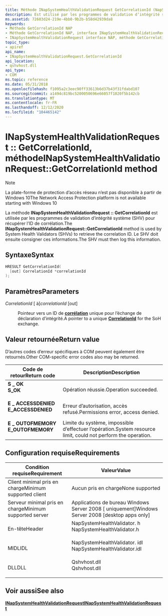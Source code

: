 ```yaml
---
title: Méthode INapSystemHealthValidationRequest GetCorrelationId (NapSystemHealthValidator. h)
description: Est utilisé par les programmes de validation d’intégrité système (SHV) pour récupérer l’ID de corrélation. Le SHV doit ensuite consigner ces informations.
ms.assetid: 72603d24-219e-4bb0-9b2b-b58d42939da8
keywords:
- Méthode GetCorrelationId NAP
- Méthode GetCorrelationId NAP, interface INapSystemHealthValidationRequest
- INapSystemHealthValidationRequest interface NAP, méthode GetCorrelationId
topic_type:
- apiref
api_name:
- INapSystemHealthValidationRequest.GetCorrelationId
api_location:
- qshvhost.dll
api_type:
- COM
ms.topic: reference
ms.date: 05/31/2018
ms.openlocfilehash: f1095a2c3eec90ff33613b6d37b43f31fdabd107
ms.sourcegitcommit: a1494c819bc5200050696e66057f1020f5b142cb
ms.translationtype: MT
ms.contentlocale: fr-FR
ms.lasthandoff: 12/12/2020
ms.locfileid: "104465142"
---
```

# <a name="inapsystemhealthvalidationrequestgetcorrelationid-method"></a><span data-ttu-id="e8395-107">INapSystemHealthValidationRequest :: GetCorrelationId, méthode</span><span class="sxs-lookup"><span data-stu-id="e8395-107">INapSystemHealthValidationRequest::GetCorrelationId method</span></span>

> [!Note]  
> <span data-ttu-id="e8395-108">La plate-forme de protection d’accès réseau n’est pas disponible à partir de Windows 10</span><span class="sxs-lookup"><span data-stu-id="e8395-108">The Network Access Protection platform is not available starting with Windows 10</span></span>

 

<span data-ttu-id="e8395-109">La méthode **INapSystemHealthValidationRequest :: GetCorrelationId** est utilisée par les programmes de validation d’intégrité système (SHV) pour récupérer l’ID de corrélation.</span><span class="sxs-lookup"><span data-stu-id="e8395-109">The **INapSystemHealthValidationRequest::GetCorrelationId** method is used by System Health Validators (SHVs) to retrieve the correlation ID.</span></span> <span data-ttu-id="e8395-110">Le SHV doit ensuite consigner ces informations.</span><span class="sxs-lookup"><span data-stu-id="e8395-110">The SHV must then log this information.</span></span>

## <a name="syntax"></a><span data-ttu-id="e8395-111">Syntaxe</span><span class="sxs-lookup"><span data-stu-id="e8395-111">Syntax</span></span>


```C++
HRESULT GetCorrelationId(
  [out] CorrelationId *correlationId
);
```



## <a name="parameters"></a><span data-ttu-id="e8395-112">Paramètres</span><span class="sxs-lookup"><span data-stu-id="e8395-112">Parameters</span></span>

<dl> <dt>

<span data-ttu-id="e8395-113">*CorrelationId* \[ à\]</span><span class="sxs-lookup"><span data-stu-id="e8395-113">*correlationId* \[out\]</span></span>
</dt> <dd>

<span data-ttu-id="e8395-114">Pointeur vers un ID de [**corrélation**](/windows/win32/api/naptypes/ns-naptypes-correlationid) unique pour l’échange de déclaration d’intégrité.</span><span class="sxs-lookup"><span data-stu-id="e8395-114">A pointer to a unique [**CorrelationId**](/windows/win32/api/naptypes/ns-naptypes-correlationid) for the SoH exchange.</span></span>

</dd> </dl>

## <a name="return-value"></a><span data-ttu-id="e8395-115">Valeur retournée</span><span class="sxs-lookup"><span data-stu-id="e8395-115">Return value</span></span>

<span data-ttu-id="e8395-116">D’autres codes d’erreur spécifiques à COM peuvent également être retournés.</span><span class="sxs-lookup"><span data-stu-id="e8395-116">Other COM-specific error codes also may be returned.</span></span>



| <span data-ttu-id="e8395-117">Code de retour</span><span class="sxs-lookup"><span data-stu-id="e8395-117">Return code</span></span>                                                                                     | <span data-ttu-id="e8395-118">Description</span><span class="sxs-lookup"><span data-stu-id="e8395-118">Description</span></span>                                                        |
|-------------------------------------------------------------------------------------------------|--------------------------------------------------------------------|
| <dl> <span data-ttu-id="e8395-119"><dt>**S \_ OK**</dt></span><span class="sxs-lookup"><span data-stu-id="e8395-119"><dt>**S\_OK** </dt></span></span> </dl>           | <span data-ttu-id="e8395-120">Opération réussie.</span><span class="sxs-lookup"><span data-stu-id="e8395-120">Operation succeeded.</span></span><br/>                                    |
| <dl> <span data-ttu-id="e8395-121"><dt>**E \_ ACCESSDENIED**</dt></span><span class="sxs-lookup"><span data-stu-id="e8395-121"><dt>**E\_ACCESSDENIED** </dt></span></span> </dl> | <span data-ttu-id="e8395-122">Erreur d’autorisation, accès refusé.</span><span class="sxs-lookup"><span data-stu-id="e8395-122">Permissions error, access denied.</span></span><br/>                       |
| <dl> <span data-ttu-id="e8395-123"><dt>**E \_ OUTOFMEMORY**</dt></span><span class="sxs-lookup"><span data-stu-id="e8395-123"><dt>**E\_OUTOFMEMORY** </dt></span></span> </dl>  | <span data-ttu-id="e8395-124">Limite du système, impossible d’effectuer l’opération.</span><span class="sxs-lookup"><span data-stu-id="e8395-124">System resource limit, could not perform the operation.</span></span><br/> |



 

## <a name="requirements"></a><span data-ttu-id="e8395-125">Configuration requise</span><span class="sxs-lookup"><span data-stu-id="e8395-125">Requirements</span></span>



| <span data-ttu-id="e8395-126">Condition requise</span><span class="sxs-lookup"><span data-stu-id="e8395-126">Requirement</span></span> | <span data-ttu-id="e8395-127">Valeur</span><span class="sxs-lookup"><span data-stu-id="e8395-127">Value</span></span> |
|-------------------------------------|---------------------------------------------------------------------------------------------------------|
| <span data-ttu-id="e8395-128">Client minimal pris en charge</span><span class="sxs-lookup"><span data-stu-id="e8395-128">Minimum supported client</span></span><br/> | <span data-ttu-id="e8395-129">Aucun pris en charge</span><span class="sxs-lookup"><span data-stu-id="e8395-129">None supported</span></span><br/>                                                                               |
| <span data-ttu-id="e8395-130">Serveur minimal pris en charge</span><span class="sxs-lookup"><span data-stu-id="e8395-130">Minimum supported server</span></span><br/> | <span data-ttu-id="e8395-131">Applications de bureau Windows Server 2008 \[ uniquement\]</span><span class="sxs-lookup"><span data-stu-id="e8395-131">Windows Server 2008 \[desktop apps only\]</span></span><br/>                                                    |
| <span data-ttu-id="e8395-132">En-tête</span><span class="sxs-lookup"><span data-stu-id="e8395-132">Header</span></span><br/>                   | <dl> <span data-ttu-id="e8395-133"><dt>NapSystemHealthValidator. h</dt></span><span class="sxs-lookup"><span data-stu-id="e8395-133"><dt>NapSystemHealthValidator.h</dt></span></span> </dl>   |
| <span data-ttu-id="e8395-134">MIDL</span><span class="sxs-lookup"><span data-stu-id="e8395-134">IDL</span></span><br/>                      | <dl> <span data-ttu-id="e8395-135"><dt>NapSystemHealthValidator. idl</dt></span><span class="sxs-lookup"><span data-stu-id="e8395-135"><dt>NapSystemHealthValidator.idl</dt></span></span> </dl> |
| <span data-ttu-id="e8395-136">DLL</span><span class="sxs-lookup"><span data-stu-id="e8395-136">DLL</span></span><br/>                      | <dl> <span data-ttu-id="e8395-137"><dt>Qshvhost.dll</dt></span><span class="sxs-lookup"><span data-stu-id="e8395-137"><dt>Qshvhost.dll</dt></span></span> </dl>                 |



## <a name="see-also"></a><span data-ttu-id="e8395-138">Voir aussi</span><span class="sxs-lookup"><span data-stu-id="e8395-138">See also</span></span>

<dl> <dt>

[<span data-ttu-id="e8395-139">**INapSystemHealthValidationRequest**</span><span class="sxs-lookup"><span data-stu-id="e8395-139">**INapSystemHealthValidationRequest**</span></span>](inapsystemhealthvalidationrequest.md)
</dt> </dl>

 

 





